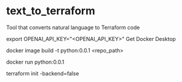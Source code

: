 # text_to_terraform
Tool that converts natural language to Terraform code

export OPENAI_API_KEY="<OPENAI_API_KEY>"
Get Docker Desktop

docker image build -t python:0.0.1 <repo_path>

docker run python:0.0.1

terraform init -backend=false